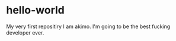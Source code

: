 # hello-world
My very first repositiry
I am akimo. I'm going to be the best fucking developer ever.
